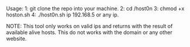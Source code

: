 Usage: 
1: git clone the repo into your machine.
2: cd /host0n
3: chmod +x hoston.sh
4: ./host0n.sh ip 192.168.5 or any ip.

NOTE: This tool only works on valid ips and returns with the result of available alive hosts. This do not works with the domain or any other website.
